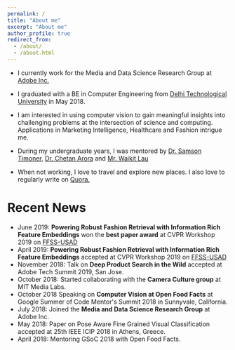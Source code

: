 ```yaml
---
permalink: /
title: "About me"
excerpt: "About me"
author_profile: true
redirect_from: 
  - /about/
  - /about.html
---
```


<!-- <p align="center">
  <img src="../files/myphoto.jpg?raw=true" alt="Photo" style="width: 450px;"/> 
</p> -->

* I currently work for the Media and Data Science Research Group at <a href="https://wwww.adobe.com" target="_blank">Adobe Inc.</a>
* I graduated with a BE in Computer Engineering from <a href="https://www.dtu.ac.in" target="_blank">Delhi Technological University</a> in May 2018.
* I am interested in using computer vision to gain meaningful insights into challenging problems at the intersection of science and computing. Applications in Marketing Intelligence, Healthcare and Fashion intrigue me.

* During my undergraduate years, I was mentored by <a href="http://people.csail.mit.edu/samson/">Dr. Samson Timoner</a>, <a href="https://www.cse.iitd.ac.in/~chetan/">Dr. Chetan Arora</a> and <a href="https://www.linkedin.com/in/waikit-lau-89129/">Mr. Waikit Lau</a>
* When not working, I love to travel and explore new places. I also love to regularly write on <a href="https://www.quora.com/profile/Ayush-Chopra" target="_blank">Quora.</a>

# Recent News
* June 2019: <b>Powering Robust Fashion Retrieval with Information Rich Feature Embeddings</b> won the <b>best paper award</b> at CVPR Workshop 2019 on <a href='https://project.inria.fr/usad/ffss-usad-cvpr-2019/' target='_blank'>FFSS-USAD</a>
* April 2019: <b>Powering Robust Fashion Retrieval with Information Rich Feature Embeddings</b> accepted at CVPR Workshop 2019 on <a href='https://project.inria.fr/usad/ffss-usad-cvpr-2019/' target='_blank'>FFSS-USAD</a>
* November 2018: Talk on <b>Deep Product Search in the Wild</b> accepted at Adobe Tech Summit 2019, San Jose.
* October 2018: Started collaborating with the <b>Camera Culture group</b> at MIT Media Labs.
* October 2018 Speaking on <b>Computer Vision at Open Food Facts</b> at Google Summer of Code Mentor's Summit 2018 in Sunnyvale, California.
* July 2018: Joined the <b>Media and Data Science Research Group</b> at Adobe Inc.
* May 2018: Paper on Pose Aware Fine Grained Visual Classification accepted at <a>25th IEEE ICIP 2018</a> in Athens, Greece.
* April 2018: Mentoring GSoC 2018 with Open Food Facts.
